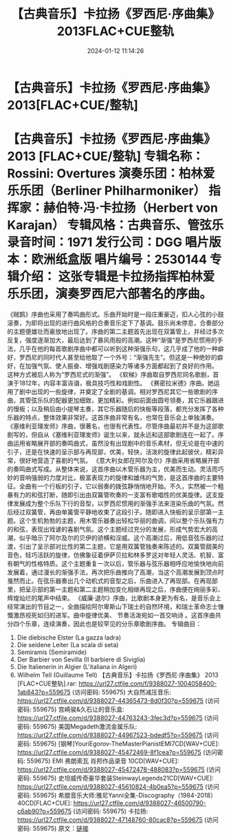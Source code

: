 ﻿---
title: 【古典音乐】卡拉扬《罗西尼·序曲集》2013FLAC+CUE整轨
date: 2024-01-12 11:14:26
categories: 古典音乐、新世纪、纯音雅乐
tags: 纯音雅乐
---
# 【古典音乐】卡拉扬《罗西尼·序曲集》2013[FLAC+CUE/整轨]

【古典音乐】卡拉扬《罗西尼·序曲集》 2013 [FLAC+CUE/整轨]
专辑名称：Rossini: Overtures
演奏乐团：柏林爱乐乐团（Berliner Philharmoniker）
指挥家：赫伯特·冯·卡拉扬（Herbert von Karajan）
专辑风格：古典音乐、管弦乐
录音时间：1971
发行公司：DGG
唱片版本：欧洲纸盒版
唱片编号：2530144
专辑介绍：
这张专辑是卡拉扬指挥柏林爱乐乐团，演奏罗西尼六部著名的序曲。
==========
《贼鹊》序曲也采用了奏鸣曲形式。乐曲开始时是一段庄重豪迈，扣人心弦的小鼓滚奏，为即将出现的进行曲风格的合奏音乐定下了基调。鼓乐尚未停息，合奏部分的主题便雄壮而豪放地出现了。序曲的第二主题首先出现在双簧管上，并经过多次反复，强度逐渐加大，最后达到了暴风雨般的高潮。这种“渐强”是罗西尼惯用的手法，几乎在他的每首歌剧序曲中都可以听到这种渐强乐句，这几乎成了他的一种癖好，罗西尼的同时代人甚至给他取了一个外号：“渐强先生”。但这是一种绝妙的癖好，在加强气氛、使人振奋、增强戏剧感染力等诸多方面都起到了良好的作用。
这种方式被后人称为“罗西尼式的渐强”。
《软梯》序曲取自罗西尼同名歌剧，首演于1812年，内容丰富诙谐，极具技巧性和戏剧性。
《赛密拉米德》序曲。她运用了剧中出现的一些旋律，并奠定了全剧的基调。相对罗西尼其它一些歌剧的序曲，其管弦乐队的配器更加细致，更加精彩。例如前面由圆号领奏，其它乐器跟进的慢板；以及稍后由小提琴主奏，其它乐器随后的快板等段落，都充分发挥了各种乐器的特点，整体效果非常好。这首序曲非常有名，也常在音乐会上单独演奏。
《塞维利亚理发师》序曲，很著名，也很有代表性。尽管序曲最初并不是为这部歌剧写的，但自从《塞维利亚理发师》诞生以来，就永远和这部歌剧连在一起了。序曲运用省略展开部的奏鸣曲式，虽然没有出现剧中的音乐素材，但无论是在中速的引子，还是在快速的呈示部与再现部，优美，轻快，活泼的旋律此起彼伏，精彩异常，很好地营造了喜剧的气氛。
《意大利女郎在阿尔及尔》序曲采用省略展开部的奏鸣曲式写成。从整体来说，这首序曲以木管乐器为主，优美而生动。灵活而巧妙的音响强弱的力度对比，极富表现力的旋律和雄伟的气势，是这首序曲的主要特征。全曲有一个行板的引子，它以弱奏的拨弦静悄悄地开始。不久，实然被一个粗暴有力的和弦打断，随即引出由双簧管吹奏的一支富有歌唱性的优美旋律。这支旋律发展成为整个乐队下行的音型，以罗西尼惯用的渐强手法来渲染乐曲的气氛。然后经过双簧管，再由单簧管平静地收束了这段引子。随即进入快板的呈示部第一主题。这个生机勃勃的主题，用木管乐器奏出轻松华丽的曲调，间以整个乐队强有力的和弦，表现出戏谑的喜剧气氛。这个主题经过充分的发展，形成气势宏大的高潮，似乎暗示了阿尔及尔的贝伊的骄横和淫威。这个高潮过后，用低音弦乐器的过渡，引出了呈示部对比性的第二主题，它是用双簧管独奏来陈述的。双簧管甜美的音色，轻巧活跃的旋律，仿佛象征着伊萨贝拉和林多罗这对年轻人灵活、机智、富有朝气的性格特质。这个主题重复一次以后，管乐器与弦乐器相呼应地愉快地向前发展着，通过漫长的渐强手法，再次把乐曲推向了高潮，当这个高潮发展到顶点时戛然而止。在弦乐器奏出几个动机式的音型之后，乐曲进入了再现部。在再现部里，把呈示部的第一主题和第二主题稍加变化相继再现之后，序曲便在绚丽多彩、辉煌灿烂的尾声中结束。
《威廉·退尔》序曲，比歌剧本身更为有名，是音乐会上经常演出的节目之一，全曲描绘阿尔卑斯山下瑞士的自然环境，和瑞士革命志士慷慨激昂视死如归的进军。曲中旋律优美、
节奏活泼宛如一首交响诗 。这首序曲共分四个乐章，连续演奏，因此也是较罕见的分乐章歌剧序曲。
专辑曲目：
01. Die diebische Elster (La gazza ladra)
02. Die seidene Leiter (La scala di seta)
03. Semiramis (Semiramide)
04. Der Barbier von Sevilla (Il barbiere di Siviglia)
05. Die Italienerin in Algier (L'italiana in Algeri)
06. Wilhelm Tell (Guillaume Tell)
【古典音乐】卡拉扬《罗西尼·序曲集》 2013 [FLAC+CUE整轨].rar: https://url27.ctfile.com/f/9388027-1004058400-1ab843?p=559675
(访问密码: 559675)
大自然减压音乐: https://url27.ctfile.com/d/9388027-44365473-8d0f30?p=559675
(访问密码: 559675)
宫崎骏&久石让的音乐盒: https://url27.ctfile.com/d/9388027-44763243-3fec3d?p=559675
(访问密码: 559675)
美国Megadeth激流金属乐队: https://url27.ctfile.com/d/9388027-44967523-bdedf5?p=559675
(访问密码: 559675)
[钢琴]YouriEgorov-TheMasterPianistEMI7CD[WAV+CUE]: https://url27.ctfile.com/d/9388027-45472469-8f1cea?p=559675
(访问密码: 559675)
EMI 弗朗索瓦 肖邦作品录音 10CD[WAV+CUE]: https://url27.ctfile.com/d/9388027-45472478-488083?p=559675
(访问密码: 559675)
史坦威传奇豪华套装SteinwayLegends21CD[WAV+CUE]: https://url27.ctfile.com/d/9388027-45610824-4b0ea5?p=559675
(访问密码: 559675)
希腊音乐大师:雅尼Yanni全集-Discography（1984-2018）40CD[FLAC+CUE]: https://url27.ctfile.com/d/9388027-46500790-c6ab90?p=559675
(访问密码: 559675)
卡拉扬: https://url27.ctfile.com/d/9388027-47148760-80cac8?p=559675
(访问密码: 559675)
原文：[链接](https://blog.sina.com.cn/s/blog_1647c7e7601031473.html)